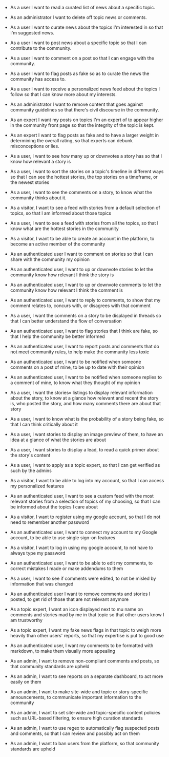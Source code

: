 * As a user I want to read a curated list of news about a specific topic.

* As an administrator I want to delete off topic news or comments.

* As a user I want to curate news about the topics I'm interested in so that I'm suggested news.

* As a user I want to post news about a specific topic so that I can contribute to the community.

* As a user I want to comment on a post so that I can engage with the community.

* As a user I want to flag posts as fake so as to curate the news the community has access to.

* As a user I want to receive a personalized news feed about the topics I follow so that I can know more 
about my interests.

* As an administrator I want to remove content that goes against community guidelines so that 
there's civil discourse in the community.

* As an expert I want my posts on topics I'm an expert of to appear higher in the community front page so that
the integrity of the topic is kept.

* As an expert I want to flag posts as fake and to have a larger weight in determining the overall rating, so that experts can debunk misconceptions or lies.

* As a user, I want to see how many up or downvotes a story has so that I know how relevant a story is

* As a user, I want to sort the stories on a topic's timeline in different ways so that I can see the hottest stories, the top stories on a timeframe, or the newest stories

* As a user, I want to see the comments on a story, to know what the community thinks about it.

* As a visitor, I want to see a feed with stories from a default selection of topics, so that I am informed about those topics

* As a user, I want to see a feed with stories from all the topics, so that I know what are the hottest stories in the community

* As a visitor, I want to be able to create an account in the platform, to become an active member of the community

* As an authenticated user I want to comment on stories so that I can share with the community my opinion

* As an authenticated user, I want to up or downvote stories to let the community know how relevant I think the story is

* As an authenticated user, I want to up or downvote comments to let the community know how relevant I think the comment is

* As an authenticated user, I want to reply to comments, to show that my comment relates to, concurs with, or disagrees with that comment

* As a user, I want the comments on a story to be displayed in threads so that I can better understand the flow of conversation

* As an authenticated user, I want to flag stories that I think are fake, so that I help the community be better informed

* As an authenticated user, I want to report posts and comments  that do not meet community rules, to help make the community less toxic

* As an authenticated user, I want to be notified when someone comments on a post of mine, to be up to date with their opinion

* As an authenticated user, I want to be notified when someone replies to a comment of mine, to know what they thought of my opinion

* As a user, I want the stories« listings to display relevant information about the story, to know at a glance how relevant and recent the story is, who posted the story, and how many comments there are about that story

* As a user, I want to know what is the probability of a story being fake, so that I can think critically about it

* As a user, I want stories to display an image preview of them, to have an idea at a glance of what the stories are about

* As a user, I want stories to display a lead, to read a quick primer about the story's content

* As a user, I want to apply as a topic expert, so that I can get verified as such by the admins

* As a visitor, I want to be able to log into my account, so that I can access my personalized features

* As an authenticated user, I want to see a custom feed with the most relevant stories from a selection of topics of my choosing, so that I can be informed about the topics I care about

* As a visitor, I want to register using my google account, so that I do not need to remember another password

* As an authenticated user, I want to connect my account to my Google account, to be able to use single sign-on features

* As a visitor, I want to log in using my google account, to not have to always type my password

* As an authenticated user, I want to be able to edit my comments, to correct mistakes I made or make addendums to them

* As a user, I  want to see if comments were edited, to not be misled by information that was changed

* As an authenticated user I want to remove comments and stories I posted, to get rid of those that are not relevant anymore

* As a topic expert, I want an icon displayed next to mu name on comments and stories mad by me in that topic so that other users know I am trustworthy

* As a topic expert, I want my fake news flags in that topic to weigh more heavily than other users' reports, so that my expertise is put to good use

* As an authenticated user, I want my comments to be formatted with markdown, to make them visually more appealing

* As an admin, I want to remove non-compliant comments and posts, so that community standards are upheld

* As an admin, I want to see reports on a separate dashboard, to act more easily on them

* As an admin, I want to make site-wide and topic or story-specific announcements, to communicate important information to the community

* As an admin, I want to set site-wide and topic-specific content policies such as URL-based filtering, to ensure high curation standards

* As an admin, I want to use regex to automatically flag suspected posts and comments, so that I can review and possibly act on them

* As an admin, I want to ban users from the platform, so that community standards are upheld
